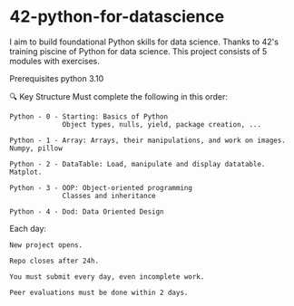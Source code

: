 #     42-python-for-datascience
I aim to build foundational Python skills for data science. Thanks to 42's training piscine of Python for data science.
This project consists of 5 modules with exercises.

Prerequisites
python 3.10

🔍 Key Structure
Must complete the following in this order:

    Python - 0 - Starting: Basics of Python
                 Object types, nulls, yield, package creation, ...

    Python - 1 - Array: Arrays, their manipulations, and work on images. Numpy, pillow

    Python - 2 - DataTable: Load, manipulate and display datatable. Matplot.

    Python - 3 - OOP: Object-oriented programming
                 Classes and inheritance

    Python - 4 - Dod: Data Oriented Design

Each day:

    New project opens.

    Repo closes after 24h.

    You must submit every day, even incomplete work.

    Peer evaluations must be done within 2 days.
